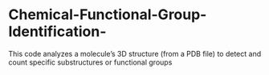 # Chemical-Functional-Group-Identification-
This code analyzes a molecule’s 3D structure (from a PDB file) to detect and count specific substructures or functional groups
